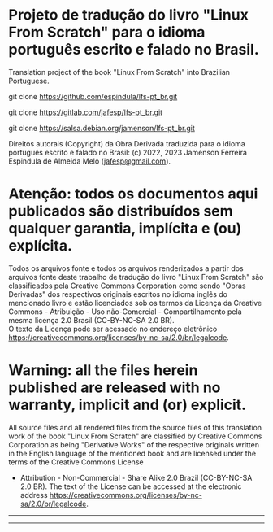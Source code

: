 # Projeto de tradução do livro "Linux From Scratch" para o idioma português escrito e falado no Brasil.

Translation project of the book "Linux From Scratch" into Brazilian Portuguese.

git clone https://github.com/espindula/lfs-pt_br.git

git clone https://gitlab.com/jafesp/lfs-pt_br.git

git clone https://salsa.debian.org/jamenson/lfs-pt_br.git


Direitos autorais (Copyright) da Obra Derivada traduzida para o idioma 
português escrito e falado no Brasil: (c) 2022, 2023 Jamenson Ferreira 
Espindula de Almeida Melo (<jafesp@gmail.com>).

# Atenção: todos os documentos aqui publicados são distribuídos sem qualquer garantia, implícita e (ou) explícita.

  Todos os arquivos fonte e todos os arquivos renderizados a partir dos 
  arquivos fonte deste trabalho de tradução do livro "Linux From 
  Scratch" são classificados pela Creative Commons Corporation como 
  sendo "Obras Derivadas" dos respectivos originais escritos no idioma 
  inglês do mencionado livro e estão licenciados sob os termos da 
  Licença da Creative Commons - Atribuição - Uso não-Comercial - 
  Compartilhamento pela mesma licença 2.0 Brasil (CC-BY-NC-SA 2.0 BR).  
  O texto da Licença pode ser acessado no endereço eletrônico 
  <https://creativecommons.org/licenses/by-nc-sa/2.0/br/legalcode>.


# Warning: all the files herein published are released with no warranty, implicit and (or) explicit.

  All source files and all rendered files from the source files of this 
  translation work of the book "Linux From Scratch" are classified by 
  Creative Commons Corporation as being "Derivative Works" of the 
  respective originals written in the English language of the mentioned 
  book and are licensed under the terms of the Creative Commons License 
  - Attribution - Non-Commercial - Share Alike 2.0 Brazil (CC-BY-NC-SA 
  2.0 BR). The text of the License can be accessed at the electronic 
  address 
  <https://creativecommons.org/licenses/by-nc-sa/2.0/br/legalcode>.


************************************************************************
************************************************************************
								       
